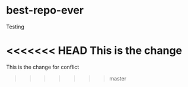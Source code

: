 # best-repo-ever
Testing

<<<<<<< HEAD
This is the change
=======
This is the change for conflict
>>>>>>> master
